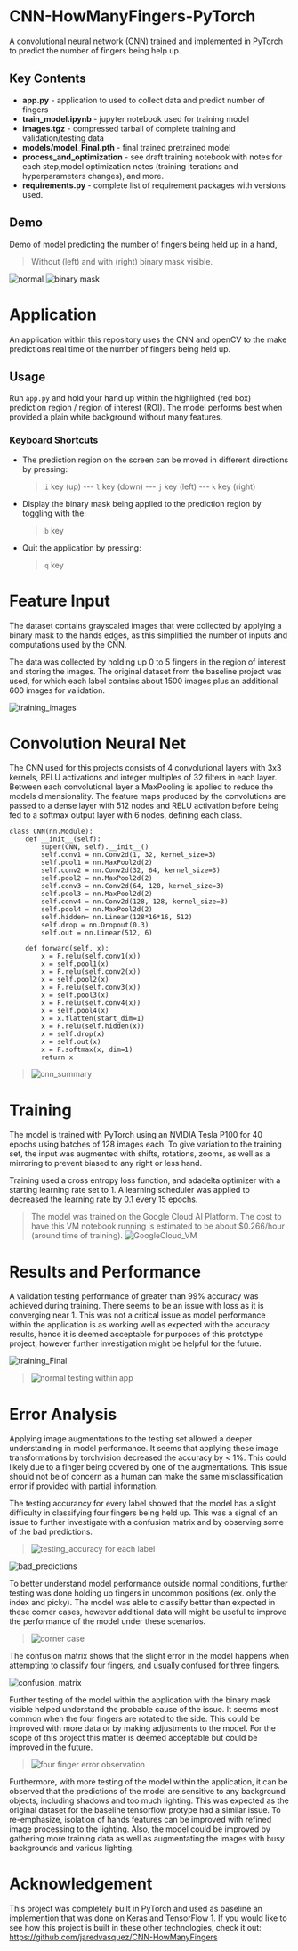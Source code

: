 # CNN-HowManyFingers-PyTorch
A convolutional neural network (CNN) trained and implemented in PyTorch to predict the number of fingers being help up.

## Key Contents
* **app.py** - application to used to collect data and predict number of fingers 
* **train_model.ipynb** - jupyter notebook used for training model
* **images.tgz** - compressed tarball of complete training and validation/testing data
* **models/model_Final.pth** - final trained pretrained model
* **process_and_optimization** - see draft training notebook with notes for each step,model optimization notes (training iterations and hyperparameters changes), and more.
* **requirements.py** - complete list of requirement packages with versions used.

## Demo
Demo of model predicting the number of fingers being held up in a hand, 

> Without (left) and with (right) binary mask visible.

![normal](process_and_optimization/demo/ordered.gif)
![binary mask](process_and_optimization/demo/binarymask.gif)

# Application
An application within this repository uses the CNN and openCV to the make predictions real time of the number of fingers being held up.

## Usage
Run `app.py` and hold your hand up within the highlighted (red box) prediction region / region of interest (ROI).
The model performs best when provided a plain white background without many features.

### Keyboard Shortcuts
* The prediction region on the screen can be moved in different directions by pressing: 
    >  `i` key (up) --- `l` key (down) --- `j` key (left) --- `k` key (right)
* Display the binary mask being applied to the prediction region by toggling with the:
    >  `b` key
* Quit the application by pressing:
    >  `q` key

# Feature Input
The dataset contains grayscaled images that were collected by applying a binary mask to the hands edges, as this simplified the number of inputs and computations used by the CNN. 

The data was collected by holding up 0 to 5 fingers in the region of interest and storing the images. 
The original dataset from the baseline project was used, for which each label contains about 1500 images plus an additional 600 images for validation.

![training_images](process_and_optimization/readme-support/training_images.png)

# Convolution Neural Net

The CNN used for this projects consists of 4 convolutional layers with 3x3 kernels, RELU activations and integer multiples of 32 filters in each layer. Between each convolutional layer a MaxPooling is applied to reduce the models dimensionality. The feature maps produced by the convolutions are passed to a dense layer with 512 nodes and RELU activation before being fed to a softmax output layer with 6 nodes, defining each class.

```
class CNN(nn.Module):
    def __init__(self):
        super(CNN, self).__init__()
        self.conv1 = nn.Conv2d(1, 32, kernel_size=3)
        self.pool1 = nn.MaxPool2d(2)
        self.conv2 = nn.Conv2d(32, 64, kernel_size=3)
        self.pool2 = nn.MaxPool2d(2)
        self.conv3 = nn.Conv2d(64, 128, kernel_size=3)
        self.pool3 = nn.MaxPool2d(2)
        self.conv4 = nn.Conv2d(128, 128, kernel_size=3)
        self.pool4 = nn.MaxPool2d(2)
        self.hidden= nn.Linear(128*16*16, 512) 
        self.drop = nn.Dropout(0.3) 
        self.out = nn.Linear(512, 6)

    def forward(self, x):
        x = F.relu(self.conv1(x))
        x = self.pool1(x)
        x = F.relu(self.conv2(x))
        x = self.pool2(x)
        x = F.relu(self.conv3(x))
        x = self.pool3(x)
        x = F.relu(self.conv4(x))
        x = self.pool4(x)
        x = x.flatten(start_dim=1)
        x = F.relu(self.hidden(x))
        x = self.drop(x)
        x = self.out(x)
        x = F.softmax(x, dim=1)
        return x
```

> ![cnn_summary](process_and_optimization/readme-support/cnn_summary.png)

# Training
The model is trained with PyTorch using an NVIDIA Tesla P100 for 40 epochs using batches of 128 images each.
To give variation to the training set, the input was augmented with shifts, rotations, zooms, as well as a mirroring to prevent biased to any right or less hand.

Training used a cross entropy loss function, and adadelta optimizer with a starting learning rate set to 1. A learning scheduler was applied to decreased the learning rate by 0.1 every 15 epochs.

> The model was trained on the Google Cloud AI Platform. The cost to have this VM notebook running is estimated to be about $0.266/hour (around time of training). 
![GoogleCloud_VM](process_and_optimization/readme-support/GoogleCloud_VM.png)

# Results and Performance
A validation testing performance of greater than 99% accuracy was achieved during training. There seems to be an issue with loss as it is converging near 1. This was not a critical issue as model performance within the application is as working well as expected with the accuracy results, hence it is deemed acceptable for purposes of this prototype project, however further investigation might be helpful for the future.

![training_Final](process_and_optimization/results/training_Final.png)

> ![normal testing within app](process_and_optimization/demo/ordered_2.gif)

# Error Analysis 
Applying image augmentations to the testing set allowed a deeper understanding in model performance. It seems that applying these image transformations by torchvision decreased the accuracy by < 1%. This could likely due to a finger being covered by one of the augmentations. This issue should not be of concern as a human can make the same misclassification error if provided with partial information.

The testing accurancy for every label showed that the model has a slight difficulty in classifying four fingers being held up. This was a signal of an issue to further investigate with a confusion matrix and by observing some of the bad predictions.

> ![testing_accuracy for each label](process_and_optimization/readme-support/testing_accuracy.png)

![bad_predictions](process_and_optimization/readme-support/bad_predictions.png)

To better understand model performance outside normal conditions, further testing was done holding up fingers in uncommon positions (ex. only the index and picky). The model was able to classify better than expected in these corner cases, however additional data will might be useful to improve the performance of the model under these scenarios.

> ![corner case](process_and_optimization/demo/cornerCase.gif)

The confusion matrix shows that the slight error in the model happens when attempting to classify four fingers, and usually confused for three fingers.

![confusion_matrix](process_and_optimization/readme-support/confusion_matrix.png)

Further testing of the model within the application with the binary mask visible helped understand the probable cause of the issue. It seems most common when the four fingers are rotated to the side. This could be improved with more data or by making adjustments to the model. For the scope of this project this matter is deemed acceptable but could be improved in the future.

> ![four finger error observation](process_and_optimization/demo/misclassification.gif)

Furthermore, with more testing of the model within the application, it can be observed that the predictions of the model are sensitive to any background objects, including shadows and too much lighting.
This was expected as the original dataset for the baseline tensorflow protype had a similar issue. 
To re-emphasize, isolation of hands features can be improved with refined image processing to the lighting. 
Also, the model could be improved by gathering more training data as well as augmentating the images with busy backgrounds and various lighting.

# Acknowledgement
This project was completely built in PyTorch and used as baseline an implemention that was done on Keras and TensorFlow 1. If you would like to see how this project is built in these other technologies, check it out:
https://github.com/jaredvasquez/CNN-HowManyFingers
